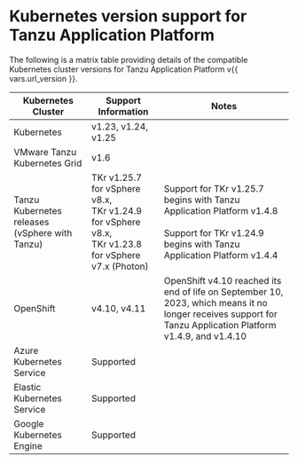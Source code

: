# Kubernetes version support for Tanzu Application Platform

The following is a matrix table providing details of the compatible Kubernetes 
cluster versions for Tanzu Application Platform v{{ vars.url_version }}.

<table>
<thead>
  <tr>
    <th>Kubernetes Cluster</th>
    <th>Support Information</th>
    <th>Notes</th>
  </tr>
</thead>
<tbody>
  <tr>
    <td>Kubernetes</td>
    <td>v1.23, v1.24, v1.25</td>
    <td></td>
  </tr>
  <tr>
    <td>VMware Tanzu Kubernetes Grid</td>
    <td>v1.6</td>
    <td></td>
  </tr>
  <tr>
    <td>Tanzu Kubernetes releases (vSphere with Tanzu)</td>
    <td>TKr v1.25.7 for vSphere v8.x, <br>TKr v1.24.9 for vSphere v8.x,<br>TKr v1.23.8 for vSphere v7.x (Photon)</td>
    <td>Support for TKr v1.25.7 begins with Tanzu Application Platform v1.4.8<br><br>Support for TKr v1.24.9 begins with Tanzu Application Platform v1.4.4<br></td>
  </tr>
  <tr>
    <td>OpenShift</td>
    <td>v4.10, v4.11</td>
    <td>OpenShift v4.10 reached its end of life on September 10, 2023, which means it no longer receives support for Tanzu Application Platform v1.4.9, and v1.4.10</td>
  </tr>
  <tr>
    <td>Azure Kubernetes Service</td>
    <td>Supported</td>
    <td></td>
  </tr>
  <tr>
    <td>Elastic Kubernetes Service</td>
    <td>Supported</td>
    <td></td>
  </tr>
  <tr>
    <td>Google Kubernetes Engine</td>
    <td>Supported</td>
    <td></td>
  </tr>
</tbody>
</table>

